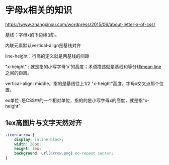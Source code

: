 # 字母x相关的知识

<https://www.zhangxinxu.com/wordpress/2015/06/about-letter-x-of-css/>

基线：字母x的下边缘(线)。

内联元素默认vertical-align是基线对齐

line-height：行高的定义就是两基线的间距

"x-height" : 就是指的小写字母'x'的高度；术语描述就是基线和等分线[mean line](也称作中线[midline])之间的距离。

vertical-align: middle。指的是基线往上1/2 "x-height"高度。字母x交叉点那个位置。

ex单位 :是CSS中的一个相对单位，指的的是小写字母x的高度，就是指"x-height"

## 1ex高图片与文字天然对齐

```css
.icon-arrow {
    display: inline-block;
    width: 20px;
    height: 1ex;
    background: url(arrow.png) no-repeat center;
}
```
